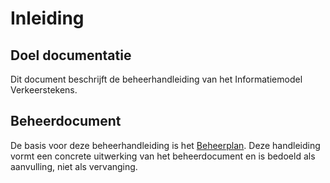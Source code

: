 # Inleiding

## Doel documentatie
Dit document beschrijft de beheerhandleiding van het Informatiemodel Verkeerstekens.


## Beheerdocument 

De basis voor deze beheerhandleiding is het [Beheerplan](https://docs.crow.nl/verkeersborden/beheerplan/). Deze handleiding vormt een concrete uitwerking van het beheerdocument en is bedoeld als aanvulling, niet als vervanging. 

